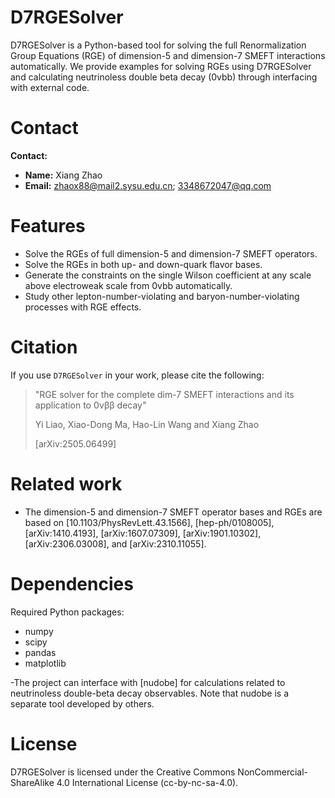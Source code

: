 # D7RGESolver

D7RGESolver is a Python-based tool for solving the full Renormalization Group Equations (RGE) of dimension-5 and dimension-7 SMEFT interactions automatically. 
We provide examples for solving RGEs using D7RGESolver and calculating neutrinoless double beta decay (0vbb) through interfacing with external code.

# Contact

**Contact:**  
- **Name:** Xiang Zhao  
- **Email:** zhaox88@mail2.sysu.edu.cn; 3348672047@qq.com 

# Features

- Solve the RGEs of full dimension-5 and dimension-7 SMEFT operators.
- Solve the RGEs in both up- and down-quark flavor bases.
- Generate the constraints on the single Wilson coefficient at any scale above electroweak scale from 0vbb automatically.
- Study other lepton-number-violating and baryon-number-violating processes with RGE effects.

# Citation

If you use `D7RGESolver` in your work, please cite the following:

> "RGE solver for the complete dim-7 SMEFT interactions and its application to 0νββ decay"
>
>  Yi Liao, Xiao-Dong Ma, Hao-Lin Wang and Xiang Zhao
>
>  [arXiv:2505.06499]


# Related work

- The dimension-5 and dimension-7 SMEFT operator bases and RGEs are based on [10.1103/PhysRevLett.43.1566], [hep-ph/0108005], [arXiv:1410.4193], [arXiv:1607.07309], [arXiv:1901.10302], [arXiv:2306.03008], and [arXiv:2310.11055].
                                                                             
                                                                            
# Dependencies
Required Python packages:
- numpy
- scipy 
- pandas
- matplotlib

-The project can interface with [nudobe] for calculations related to neutrinoless double-beta decay observables. Note that nudobe is a separate tool developed by others.

# License

D7RGESolver is licensed under the Creative Commons NonCommercial-ShareAlike 4.0 International License (cc-by-nc-sa-4.0).
